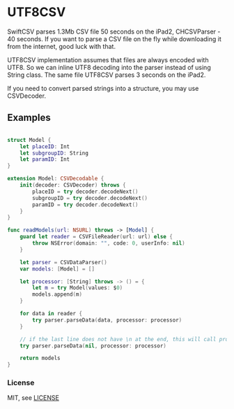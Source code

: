 UTF8CSV
==============

SwiftCSV parses 1.3Mb CSV file 50 seconds on the iPad2, CHCSVParser - 40 seconds.
If you want to parse a CSV file on the fly while downloading it from the internet, good luck with that.

UTF8CSV implementation assumes that files are always encoded with UTF8. 
So we can inline UTF8 decoding into the parser instead of using String class.
The same file UTF8CSV parses 3 seconds on the iPad2.

If you need to convert parsed strings into a structure, you may use CSVDecoder.

## Examples

```swift

struct Model {
    let placeID: Int
    let subgroupID: String
    let paramID: Int
}

extension Model: CSVDecodable {
    init(decoder: CSVDecoder) throws {
        placeID = try decoder.decodeNext()
        subgroupID = try decoder.decodeNext()
        paramID = try decoder.decodeNext()
    }
}

func readModels(url: NSURL) throws -> [Model] {
    guard let reader = CSVFileReader(url: url) else {
        throw NSError(domain: "", code: 0, userInfo: nil)
    }

    let parser = CSVDataParser()
    var models: [Model] = []

    let processor: [String] throws -> () = {
        let m = try Model(values: $0)
        models.append(m)
    }

    for data in reader {
        try parser.parseData(data, processor: processor)
    }

    // if the last line does not have \n at the end, this will call processor one more time
    try parser.parseData(nil, processor: processor)

    return models
}
```

### License

MIT, see [LICENSE](LICENSE.md)
